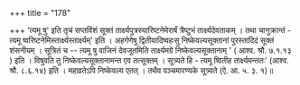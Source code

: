 +++
title = "178"

+++
‘त्यमू षु' इति तृचं सप्तविंशं सूक्तं तार्क्ष्यपुत्रस्यारिष्टनेमेरार्षं त्रैष्टुभं तार्क्ष्यदेवताकम् । तथा चानुक्रान्तं - त्यमू ष्वरिष्टनेमिस्तार्क्ष्यस्तार्क्ष्यम्' इति । अहर्गणेषु द्वितीयादिष्वहःसु निष्केवल्यसूक्तानां पुरस्तादिदं सूक्तं शंसनीयम् । सूत्रितं च -- त्यमू षु वाजिनं देवजूतमिति तार्क्ष्यमग्रे निष्केवल्यसूक्तानाम् ' ( आश्व. श्रौ. ७.१.१३ ) इति । विषुवति तु निष्केवल्यसूक्तानामन्त एव तत्सूक्तम् । सूत्र्यते हि - त्यमू ष्वितीह तार्क्ष्यमन्ततः' (आश्व. श्रौ. ८.६.१४) इति । महाव्रतेऽपि निष्केवल्य एतत् । तथैव पञ्चमारण्यके सूत्र्यते (ऐ. आ. ५. ३. १)॥